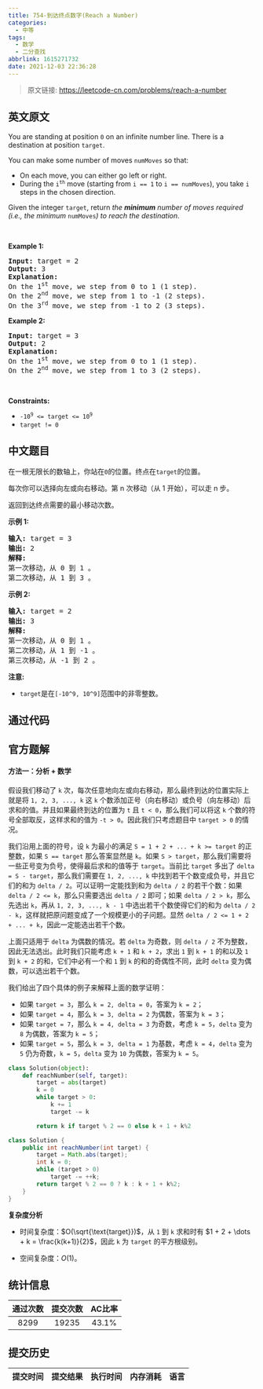 ```yaml
---
title: 754-到达终点数字(Reach a Number)
categories:
  - 中等
tags:
  - 数学
  - 二分查找
abbrlink: 1615271732
date: 2021-12-03 22:36:28
---
```


> 原文链接: https://leetcode-cn.com/problems/reach-a-number


## 英文原文
<div><p>You are standing at position <code>0</code> on an infinite number line. There is a destination at position <code>target</code>.</p>

<p>You can make some number of moves <code>numMoves</code> so that:</p>

<ul>
	<li>On each move, you can either go left or right.</li>
	<li>During the <code>i<sup>th</sup></code> move (starting from <code>i == 1</code> to <code>i == numMoves</code>), you take <code>i</code> steps in the chosen direction.</li>
</ul>

<p>Given the integer <code>target</code>, return <em>the <strong>minimum</strong> number of moves required (i.e., the minimum </em><code>numMoves</code><em>) to reach the destination</em>.</p>

<p>&nbsp;</p>
<p><strong>Example 1:</strong></p>

<pre>
<strong>Input:</strong> target = 2
<strong>Output:</strong> 3
<strong>Explanation:</strong>
On the 1<sup>st</sup> move, we step from 0 to 1 (1 step).
On the 2<sup>nd</sup> move, we step from 1 to -1 (2 steps).
On the 3<sup>rd</sup> move, we step from -1 to 2 (3 steps).
</pre>

<p><strong>Example 2:</strong></p>

<pre>
<strong>Input:</strong> target = 3
<strong>Output:</strong> 2
<strong>Explanation:</strong>
On the 1<sup>st</sup> move, we step from 0 to 1 (1 step).
On the 2<sup>nd</sup> move, we step from 1 to 3 (2 steps).
</pre>

<p>&nbsp;</p>
<p><strong>Constraints:</strong></p>

<ul>
	<li><code>-10<sup>9</sup> &lt;= target &lt;= 10<sup>9</sup></code></li>
	<li><code>target != 0</code></li>
</ul>
</div>

## 中文题目
<div><p>在一根无限长的数轴上，你站在<code>0</code>的位置。终点在<code>target</code>的位置。</p>

<p>每次你可以选择向左或向右移动。第 n 次移动（从 1 开始），可以走 n 步。</p>

<p>返回到达终点需要的最小移动次数。</p>

<p><strong>示例 1:</strong></p>

<pre>
<strong>输入:</strong> target = 3
<strong>输出:</strong> 2
<strong>解释:</strong>
第一次移动，从 0 到 1 。
第二次移动，从 1 到 3 。
</pre>

<p><strong>示例 2:</strong></p>

<pre>
<strong>输入:</strong> target = 2
<strong>输出:</strong> 3
<strong>解释:</strong>
第一次移动，从 0 到 1 。
第二次移动，从 1 到 -1 。
第三次移动，从 -1 到 2 。
</pre>

<p><strong>注意:</strong></p>

<ul>
	<li><code>target</code>是在<code>[-10^9, 10^9]</code>范围中的非零整数。</li>
</ul>
</div>

## 通过代码
<RecoDemo>
</RecoDemo>


## 官方题解
#### 方法一：分析 + 数学

假设我们移动了 `k` 次，每次任意地向左或向右移动，那么最终到达的位置实际上就是将 `1, 2, 3, ..., k` 这 `k` 个数添加正号（向右移动）或负号（向左移动）后求和的值。并且如果最终到达的位置为 `t` 且 `t < 0`，那么我们可以将这 `k` 个数的符号全部取反，这样求和的值为 `-t > 0`。因此我们只考虑题目中 `target > 0` 的情况。

我们沿用上面的符号，设 `k` 为最小的满足 `S = 1 + 2 + ... + k >= target` 的正整数，如果 `S == target` 那么答案显然是 `k`。如果 `S > target`，那么我们需要将一些正号变为负号，使得最后求和的值等于 `target`。当前比 `target` 多出了 `delta = S - target`，那么我们需要在 `1, 2, ..., k` 中找到若干个数变成负号，并且它们的和为 `delta / 2`。可以证明一定能找到和为 `delta / 2` 的若干个数：如果 `delta / 2 <= k`，那么只需要选出 `delta / 2` 即可；如果 `delta / 2 > k`，那么先选出 `k`，再从 `1, 2, 3, ..., k - 1` 中选出若干个数使得它们的和为 `delta / 2 - k`，这样就把原问题变成了一个规模更小的子问题。显然 `delta / 2 <= 1 + 2 + ... + k`，因此一定能选出若干个数。

上面只适用于 `delta` 为偶数的情况。若 `delta` 为奇数，则 `delta / 2` 不为整数，因此无法选出。此时我们只能考虑 `k + 1` 和 `k + 2`，求出 `1` 到 `k + 1` 的和以及 `1` 到 `k + 2` 的和，它们中必有一个和 `1` 到 `k` 的和的奇偶性不同，此时 `delta` 变为偶数，可以选出若干个数。

我们给出了四个具体的例子来解释上面的数学证明：

* 如果 `target = 3`，那么 `k = 2, delta = 0`，答案为 `k = 2`；
* 如果 `target = 4`，那么 `k = 3, delta = 2` 为偶数，答案为 `k = 3`；
* 如果 `target = 7`，那么 `k = 4, delta = 3` 为奇数，考虑 `k = 5`，`delta` 变为 `8` 为偶数，答案为 `k = 5`；
* 如果 `target = 5`，那么 `k = 3, delta = 1` 为基数，考虑 `k = 4`，`delta` 变为 `5` 仍为奇数，`k = 5`，`delta` 变为 `10` 为偶数，答案为 `k = 5`。

```Python [sol1]
class Solution(object):
    def reachNumber(self, target):
        target = abs(target)
        k = 0
        while target > 0:
            k += 1
            target -= k

        return k if target % 2 == 0 else k + 1 + k%2
```

```Java [sol1]
class Solution {
    public int reachNumber(int target) {
        target = Math.abs(target);
        int k = 0;
        while (target > 0)
            target -= ++k;
        return target % 2 == 0 ? k : k + 1 + k%2;
    }
}
```

**复杂度分析**

* 时间复杂度：$O(\sqrt{\text{target}})$，从 `1` 到 `k` 求和时有 $1 + 2 + \dots + k = \frac{k(k+1)}{2}$，因此 `k` 为 `target` 的平方根级别。

* 空间复杂度：$O(1)$。

## 统计信息
| 通过次数 | 提交次数 | AC比率 |
| :------: | :------: | :------: |
|    8299    |    19235    |   43.1%   |

## 提交历史
| 提交时间 | 提交结果 | 执行时间 |  内存消耗  | 语言 |
| :------: | :------: | :------: | :--------: | :--------: |
